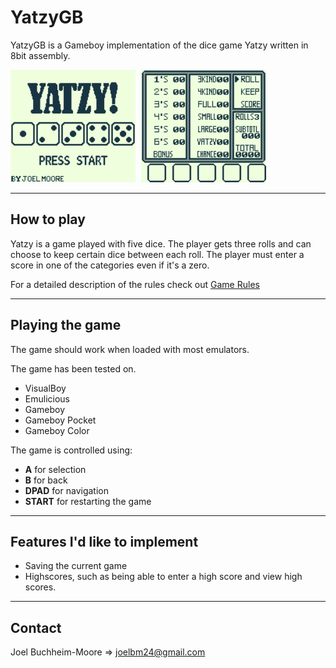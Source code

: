# YatzyGB
YatzyGB is a Gameboy implementation of the dice game Yatzy written in 8bit assembly.

<img src="./images/titlescreen.png" width="200">
<img src="./images/screen.png" width="200" style="margin-left: 5px">

---

## How to play
Yatzy is a game played with five dice. The player gets three rolls and can choose to keep certain dice between each roll. The player must enter a score in one of the categories even if it's a zero.

For a detailed description of the rules check out [Game Rules](https://gamerules.com/rules/yahtzee-dice-game/ 'Full Game Rules')

---

## Playing the game

The game should work when loaded with most emulators.

The game has been tested on.
* VisualBoy
* Emulicious
* Gameboy
* Gameboy Pocket
* Gameboy Color

The game is controlled using:
* **A** for selection
* **B** for back
* **DPAD** for navigation
* **START** for restarting the game

---

## Features I'd like to implement
* Saving the current game
* Highscores, such as being able to enter a high score and view high scores.

---

## Contact
Joel Buchheim-Moore => joelbm24@gmail.com